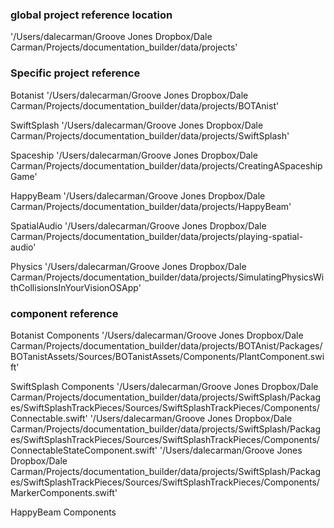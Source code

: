 ### global project reference location
'/Users/dalecarman/Groove Jones Dropbox/Dale Carman/Projects/documentation_builder/data/projects'

### Specific project reference
Botanist
'/Users/dalecarman/Groove Jones Dropbox/Dale Carman/Projects/documentation_builder/data/projects/BOTAnist'

SwiftSplash
'/Users/dalecarman/Groove Jones Dropbox/Dale Carman/Projects/documentation_builder/data/projects/SwiftSplash'

Spaceship
'/Users/dalecarman/Groove Jones Dropbox/Dale Carman/Projects/documentation_builder/data/projects/CreatingASpaceshipGame'

HappyBeam
'/Users/dalecarman/Groove Jones Dropbox/Dale Carman/Projects/documentation_builder/data/projects/HappyBeam'

SpatialAudio
'/Users/dalecarman/Groove Jones Dropbox/Dale Carman/Projects/documentation_builder/data/projects/playing-spatial-audio'

Physics
'/Users/dalecarman/Groove Jones Dropbox/Dale Carman/Projects/documentation_builder/data/projects/SimulatingPhysicsWithCollisionsInYourVisionOSApp'

### component reference

Botanist Components
'/Users/dalecarman/Groove Jones Dropbox/Dale Carman/Projects/documentation_builder/data/projects/BOTAnist/Packages/BOTanistAssets/Sources/BOTanistAssets/Components/PlantComponent.swift'

SwiftSplash Components
'/Users/dalecarman/Groove Jones Dropbox/Dale Carman/Projects/documentation_builder/data/projects/SwiftSplash/Packages/SwiftSplashTrackPieces/Sources/SwiftSplashTrackPieces/Components/Connectable.swift'
'/Users/dalecarman/Groove Jones Dropbox/Dale Carman/Projects/documentation_builder/data/projects/SwiftSplash/Packages/SwiftSplashTrackPieces/Sources/SwiftSplashTrackPieces/Components/ConnectableStateComponent.swift'
'/Users/dalecarman/Groove Jones Dropbox/Dale Carman/Projects/documentation_builder/data/projects/SwiftSplash/Packages/SwiftSplashTrackPieces/Sources/SwiftSplashTrackPieces/Components/MarkerComponents.swift'

HappyBeam Components
